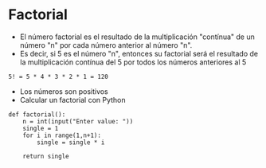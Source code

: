 # Factorial

* El número factorial es el resultado de la multiplicación "contínua" de un número "n" por cada número anterior al número "n". 
* Es decir, si 5 es el número "n", entonces su factorial será el resultado de la multiplicación contínua del 5 por todos los números anteriores al 5
````
5! = 5 * 4 * 3 * 2 * 1 = 120
````
* Los números son positivos
* Calcular un factorial con Python
````
def factorial():
    n = int(input("Enter value: "))
    single = 1
    for i in range(1,n+1):
        single = single * i
    
    return single
 ````
 

